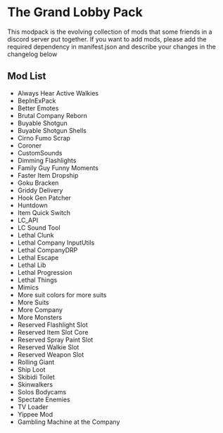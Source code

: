 # The Grand Lobby Pack

This modpack is the evolving collection of mods that some friends in a discord server put together. If you want to add mods, please add the required dependency in manifest.json and describe your changes in the changelog below

## Mod List
- Always Hear Active Walkies
- BepInExPack
- Better Emotes
- Brutal Company Reborn
- Buyable Shotgun
- Buyable Shotgun Shells
- Cirno Fumo Scrap
- Coroner
- CustomSounds
- Dimming Flashlights
- Family Guy Funny Moments
- Faster Item Dropship
- Goku Bracken
- Griddy Delivery
- Hook Gen Patcher
- Huntdown
- Item Quick Switch
- LC_API
- LC Sound Tool
- Lethal Clunk
- Lethal Company InputUtils
- Lethal CompanyDRP
- Lethal Escape
- Lethal Lib
- Lethal Progression
- Lethal Things
- Mimics
- More suit colors for more suits
- More Suits
- More Company
- More Monsters
- Reserved Flashlight Slot
- Reserved Item Slot Core
- Reserved Spray Paint Slot
- Reserved Walkie Slot
- Reserved Weapon Slot
- Rolling Giant
- Ship Loot
- Skibidi Toilet
- Skinwalkers
- Solos Bodycams
- Spectate Enemies
- TV Loader
- Yippee Mod
- Gambling Machine at the Company

